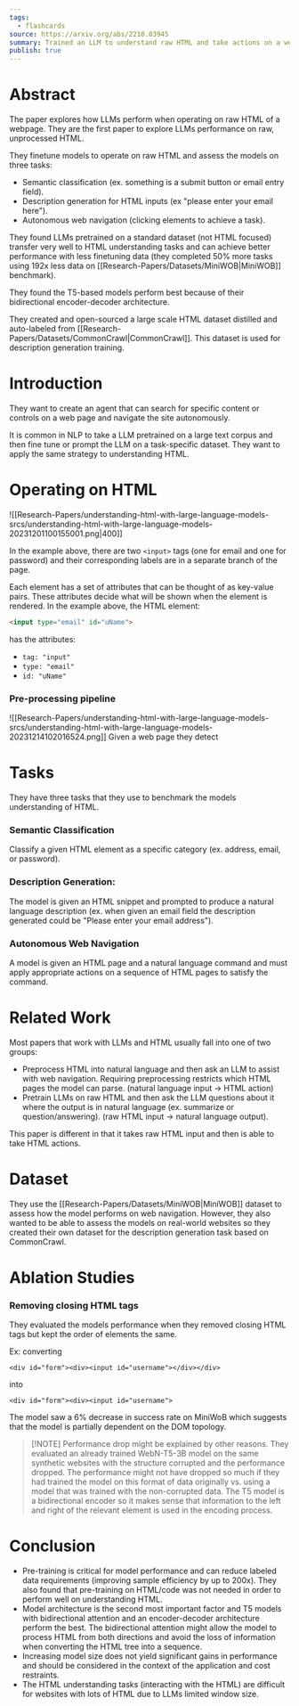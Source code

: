 ```yaml
---
tags:
  - flashcards
source: https://arxiv.org/abs/2210.03945
summary: Trained an LLM to understand raw HTML and take actions on a web page.
publish: true
---
```

# Abstract
The paper explores how LLMs perform when operating on raw HTML of a webpage. They are the first paper to explore LLMs performance on raw, unprocessed HTML.

They finetune models to operate on raw HTML and assess the models on three tasks: 
- Semantic classification (ex. something is a submit button or email entry field).
- Description generation for HTML inputs (ex "please enter your email here").
- Autonomous web navigation (clicking elements to achieve a task).

They found LLMs pretrained on a standard dataset (not HTML focused) transfer very well to HTML understanding tasks and can achieve better performance with less finetuning data (they completed 50% more tasks using 192x less data on [[Research-Papers/Datasets/MiniWOB|MiniWOB]] benchmark).

They found the T5-based models perform best because of their bidirectional encoder-decoder architecture.

They created and open-sourced a large scale HTML dataset distilled and auto-labeled from [[Research-Papers/Datasets/CommonCrawl|CommonCrawl]]. This dataset is used for description generation training.

# Introduction
They want to create an agent that can search for specific content or controls on a web page and navigate the site autonomously. 

It is common in NLP to take a LLM pretrained on a large text corpus and then fine tune or prompt the LLM on a task-specific dataset. They want to apply the same strategy to understanding HTML.
# Operating on HTML
![[Research-Papers/understanding-html-with-large-language-models-srcs/understanding-html-with-large-language-models-20231201100155001.png|400]]

In the example above, there are two `<input>` tags (one for email and one for password) and their corresponding labels are in a separate branch of the page.

Each element has a set of attributes that can be thought of as key-value pairs. These attributes decide what will be shown when the element is rendered. In the example above, the HTML element:
```HTML
<input type="email" id="uName">
```
has the attributes:
- `tag: "input"`
- `type: "email"`
- `id: "uName"`

### Pre-processing pipeline
![[Research-Papers/understanding-html-with-large-language-models-srcs/understanding-html-with-large-language-models-20231214102016524.png]]
Given a web page they detect 


# Tasks
They have three tasks that they use to benchmark the models understanding of HTML.
### **Semantic Classification**
Classify a given HTML element as a specific category (ex. address, email, or password).
### **Description Generation**:
The model is given an HTML snippet and prompted to produce a natural language description (ex. when given an email field the description generated could be "Please enter your email address").
### Autonomous Web Navigation
A model is given an HTML page and a natural language command and must apply appropriate actions on a sequence of HTML pages to satisfy the command.

# Related Work
Most papers that work with LLMs and HTML usually fall into one of two groups:
- Preprocess HTML into natural language and then ask an LLM to assist with web navigation. Requiring preprocessing restricts which HTML pages the model can parse. (natural language input -> HTML action)
- Pretrain LLMs on raw HTML and then ask the LLM questions about it where the output is in natural language (ex. summarize or question/answering). (raw HTML input -> natural language output).

This paper is different in that it takes raw HTML input and then is able to take HTML actions.

# Dataset
They use the [[Research-Papers/Datasets/MiniWOB|MiniWOB]] dataset to assess how the model performs on web navigation. However, they also wanted to be able to assess the models on real-world websites so they created their own dataset for the description generation task based on CommonCrawl.

# Ablation Studies
### Removing closing HTML tags
They evaluated the models performance when they removed closing HTML tags but kept the order of elements the same.

Ex: converting
```
<div id="form"><div><input id="username"></div></div>
```
into
```
<div id="form"><div><input id="username">
```

The model saw a 6% decrease in success rate on MiniWoB which suggests that the model is partially dependent on the DOM topology.

> [!NOTE] Performance drop might be explained by other reasons.
> They evaluated an already trained WebN-T5-3B model on the same synthetic websites with the structure corrupted and the performance dropped. The performance might not have dropped so much if they had trained the model on this format of data originally vs. using a model that was trained with the non-corrupted data. The T5 model is a bidirectional encoder so it makes sense that information to the left and right of the relevant element is used in the encoding process. 

# Conclusion
- Pre-training is critical for model performance and can reduce labeled data requirements (improving sample efficiency by up to 200x). They also found that pre-training on HTML/code was not needed in order to perform well on understanding HTML.
- Model architecture is the second most important factor and T5 models with bidirectional attention and an encoder-decoder architecture perform the best. The bidirectional attention might allow the model to process HTML from both directions and avoid the loss of information when converting the HTML tree into a sequence.
- Increasing model size does not yield significant gains in performance and should be considered in the context of the application and cost restraints.
- The HTML understanding tasks (interacting with the HTML) are difficult for websites with lots of HTML due to LLMs limited window size.
